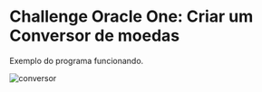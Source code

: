 # Challenge Oracle One: Criar um Conversor de moedas
Exemplo do programa funcionando.


![conversor](https://github.com/EduardoAlvesx/conversor-oracle-one-challenge/assets/128261880/77961226-6459-4776-926c-39e64d98778c)
